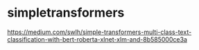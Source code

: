 # simpletransformers
https://medium.com/swlh/simple-transformers-multi-class-text-classification-with-bert-roberta-xlnet-xlm-and-8b585000ce3a
